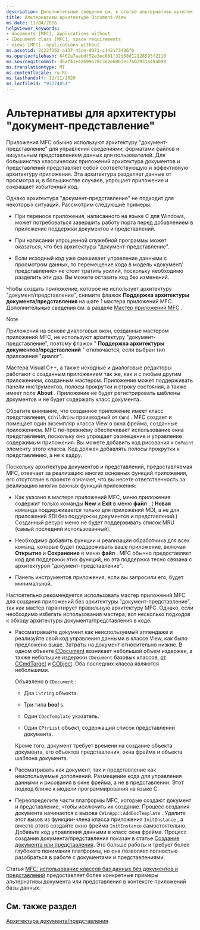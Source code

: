 ```yaml
---
description: Дополнительные сведения см. в статье альтернативы архитектуре "документ-представление"
title: Альтернативы архитектуре Document-View
ms.date: 11/04/2016
helpviewer_keywords:
- documents [MFC], applications without
- CDocument class [MFC], space requirements
- views [MFC], applications without
ms.assetid: 2c22f352-a137-45ce-9971-c142173496fb
ms.openlocfilehash: 6462a7aabdf52e3ec881f32d68d12128595f2110
ms.sourcegitcommit: d6af41e42699628c3e2e6063ec7b03931a49a098
ms.translationtype: MT
ms.contentlocale: ru-RU
ms.lasthandoff: 12/11/2020
ms.locfileid: "97274051"
---
```

# <a name="alternatives-to-the-documentview-architecture"></a>Альтернативы для архитектуры "документ-представление"

Приложения MFC обычно используют архитектуру "документ-представление" для управления сведениями, форматами файлов и визуальным представлением данных для пользователей. Для большинства классических приложений архитектура документов и представлений представляет собой соответствующую и эффективную архитектуру приложения. Эта архитектура разделяет данные от просмотра и, в большинстве случаев, упрощает приложение и сокращает избыточный код.

Однако архитектура "документ-представление" не подходит для некоторых ситуаций. Рассмотрим следующие примеры.

- При переносе приложения, написанного на языке C для Windows, может потребоваться завершить работу порта перед добавлением в приложение поддержки документов и представлений.

- При написании упрощенной служебной программы может оказаться, что без архитектуры "документ-представление".

- Если исходный код уже смешивает управление данными с просмотром данных, то перемещение кода в модель «документ/представление» не стоит тратить усилий, поскольку необходимо разделить эти два. Вы можете оставить код без изменений.

Чтобы создать приложение, которое не использует архитектуру "документ/представление", снимите флажок **Поддержка архитектуры документа/представления** на шаге 1 мастера приложений MFC. Дополнительные сведения см. в разделе [Мастер приложений MFC](reference/mfc-application-wizard.md) .

> [!NOTE]
> Приложения на основе диалоговых окон, созданные мастером приложений MFC, не используют архитектуру "документ-представление", поэтому флажок " **Поддержка архитектуры документов/представлений** " отключается, если выбран тип приложения "диалог".

Мастера Visual C++, а также исходные и диалоговые редакторы работают с созданным приложением так же, как и с любым другим приложением, созданным мастером. Приложение может поддерживать панели инструментов, полосы прокрутки и строку состояния, а также имеет поле **About** . Приложение не будет регистрировать шаблоны документов и не будет содержать класс документа.

Обратите внимание, что созданное приложение имеет класс представления, `CChildView` производный от `CWnd` . MFC создает и помещает один экземпляр класса View в окна фрейма, созданные приложением. MFC по-прежнему обеспечивает использование окна представления, поскольку оно упрощает размещение и управление содержимым приложения. Вы можете добавить код рисования к `OnPaint` элементу этого класса. Код должен добавлять полосы прокрутки к представлению, а не к кадру.

Поскольку архитектура документов и представлений, предоставляемая MFC, отвечает за реализацию многих основных функций приложения, его отсутствие в проекте означает, что вы несете ответственность за реализацию многих важных функций приложения:

- Как указано в мастере приложений MFC, меню приложения содержит только команды **New** и **Exit** в меню **файл** . ( **Новая** команда поддерживается только для приложений MDI, а не для приложений SDI без поддержки документов и представлений.) Созданный ресурс меню не будет поддерживать список MRU (самый последний использованный).

- Необходимо добавить функции и реализации обработчика для всех команд, которые будет поддерживать ваше приложение, включая **Открытие** и **Сохранение** в меню **файл** . MFC обычно предоставляет код для поддержки этих функций, но эта поддержка тесно связана с архитектурой "документ-представление".

- Панель инструментов приложения, если вы запросили его, будет минимальной.

Настоятельно рекомендуется использовать мастер приложений MFC для создания приложений без архитектуры "документ-представление", так как мастер гарантирует правильную архитектуру MFC. Однако, если необходимо избегать использования мастера, вот несколько подходов к обходу архитектуры документа/представления в коде:

- Рассматривайте документ как неиспользуемый аппендаже и реализуйте свой код управления данными в классе View, как было предложено выше. Затраты на документ относительно низкие. В одном объекте [CDocument](reference/cdocument-class.md) возникает небольшой объем издержек, а также небольшие издержки `CDocument` базовых классов, [от CCmdTarget](reference/ccmdtarget-class.md) и [CObject](reference/cobject-class.md). Оба последних класса являются небольшими.

   Объявлено в `CDocument` :

  - Два `CString` объекта.

  - Три типа **bool** s.

  - Один `CDocTemplate` указатель.

  - Один `CPtrList` объект, содержащий список представлений документа.

  Кроме того, документ требует времени на создание объекта документа, его объектов представления, окна фрейма и объекта шаблона документа.

- Рассматривать как документ, так и представление как неиспользуемые дополнений. Размещение кода для управления данными и рисования в окне фрейма, а не в представлении. Этот подход ближе к модели программирования на языке C.

- Переопределите части платформы MFC, которые создают документ и представление, чтобы исключить их создание. Процесс создания документа начинается с вызова `CWinApp::AddDocTemplate` . Удалите этот вызов из функции-члена класса приложения `InitInstance` , а вместо этого создайте окно фрейма `InitInstance` самостоятельно. Добавьте код управления данными в класс окна фрейма. Процесс создания документа/представления показан в статье [Создание документа или представления](document-view-creation.md). Это больше работы и требует более глубокого понимания платформы, но она позволяет полностью разобраться в работе с документами и представлениями.

Статья [MFC: использование классов баз данных без документов и представлений](../data/mfc-using-database-classes-without-documents-and-views.md) предоставляет более конкретные примеры альтернативы документа или представления в контексте приложений базы данных.

## <a name="see-also"></a>См. также раздел

[Архитектура документа/представления](document-view-architecture.md)
